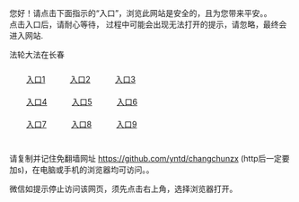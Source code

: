 您好！请点击下面指示的“入口”，浏览此网站是安全的，且为您带来平安。。 <br/>
点击入口后，请耐心等待， 过程中可能会出现无法打开的提示，请忽略，最终会进入网站. </br>

法轮大法在长春<br/>
<div style="padding:10px"><a style="margin:20px" target="_blank" href="https://dl2dsw2lik7wz.cloudfront.net/2Qpsp?phhkgihq" id="ccLink1" rel="nofollow">入口1</a> <a target="_blank" style="margin:20px" href="https://d3psgh5beyrre9.cloudfront.net/2Qpsp?neukvg" id="ccLink2" rel="nofollow">入口2</a> <a style="margin:20px" target="_blank" href="https://d3st9wto3rejn4.cloudfront.net/2Qpsp?gjxvmxml" id="ccLink3" rel="nofollow">入口3</a></div>

<div style="padding:10px" ><a style="margin:20px" target="_blank" href="https://dl2dsw2lik7wz.cloudfront.net/2Qpsp?phhkgihq" id="ccLink4" rel="nofollow">入口4</a> <a style="margin:20px" href="https://d3psgh5beyrre9.cloudfront.net/2Qpsp?neukvg" target="_blank" id="ccLink5" rel="nofollow">入口5</a> <a style="margin:20px" href="https://d3st9wto3rejn4.cloudfront.net/2Qpsp?gjxvmxml" target="_blank" id="ccLink6" rel="nofollow">入口6</a></div>

<div style="padding:10px"><a style="margin:20px" target="_blank" href="https://dl2dsw2lik7wz.cloudfront.net/2Qpsp?phhkgihq" id="ccLink7" rel="nofollow">入口7</a> <a style="margin:20px" href="https://d3psgh5beyrre9.cloudfront.net/2Qpsp?neukvg" target="_blank" id="ccLink8" rel="nofollow">入口8</a> <a style="margin:20px" target="_blank" href="https://d3st9wto3rejn4.cloudfront.net/2Qpsp?gjxvmxml" id="ccLink9" rel="nofollow">入口9</a></div>

<br/>



请复制并记住免翻墙网址 https://github.com/yntd/changchunzx (http后一定要加s)，在电脑或手机的浏览器均可访问。。<br/>

微信如提示停止访问该网页，须先点击右上角，选择浏览器打开。
